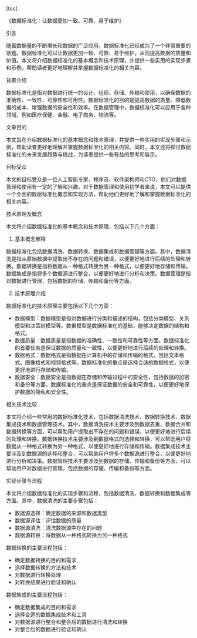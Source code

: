 
[toc]                    
                
                
《数据标准化：让数据更加一致、可靠、易于维护》

引言

随着数据量的不断增长和数据的广泛应用，数据标准化已经成为了一个非常重要的话题。数据标准化可以让数据更加一致、可靠、易于维护，从而提高数据的质量和价值。本文将介绍数据标准化的基本概念和技术原理，并提供一些实用的实现步骤和示例，帮助读者更好地理解并掌握数据标准化的相关内容。

背景介绍

数据标准化是指对数据进行统一的设计、组织、存储、传输和使用，以确保数据的准确性、一致性、可靠性和可用性。数据标准化的目的是提高数据的质量、降低数据的成本、增强数据的安全性和效率。在数据管理中，数据标准化可以应用于各种领域，例如医疗保健、金融、电子商务、物流等。

文章目的

本文旨在介绍数据标准化的基本概念和技术原理，并提供一些实用的实现步骤和示例，帮助读者更好地理解并掌握数据标准化的相关内容。同时，本文还将探讨数据标准化的未来发展趋势与挑战，为读者提供一些有益的思考和启示。

目标受众

本文的目标受众是一位人工智能专家、程序员、软件架构师和CTO，他们对数据管理和使用有一定的了解和兴趣。对于数据管理和使用初学者来说，本文可以提供一个全面的数据标准化概念和实现方法，帮助他们更好地了解和掌握数据标准化的相关内容。

技术原理及概念

本文将介绍数据标准化的基本概念和技术原理，包括以下几个方面：

1. 基本概念解释

数据标准化包括数据清洗、数据转换、数据集成和数据管理等方面。其中，数据清洗是指从原始数据中提取出不存在的问题和错误，以便更好地进行后续的处理和转换。数据转换是指将数据从一种格式转换为另一种格式，以便更好地存储和传输。数据集成是指将多个数据源进行整合，以便更好地进行分析和决策。数据管理是指对数据进行管理，包括数据的存储、传输和备份等方面。

2. 技术原理介绍

数据标准化的技术原理主要包括以下几个方面：

- 数据模型：数据模型是指对数据进行分类和描述的结构，包括分类模型、关系模型和决策树模型等。数据模型是数据标准化的基础，能够决定数据的结构和格式。
- 数据质量：数据质量是指数据的准确性、一致性和可靠性等方面。数据标准化的首要任务是保证数据的质量和一致性，以便更好地进行后续的处理和转换。
- 数据格式：数据格式是指数据在计算机中的存储和传输的格式，包括文本格式、图像格式和视频格式等。数据标准化的重点是选择合适的数据格式，以便更好地进行存储和传输。
- 数据安全：数据安全是指数据在存储和传输过程中的安全性，包括数据的加密和备份等方面。数据标准化的重点是保证数据的安全和可靠性，以便更好地保护数据的隐私和安全性。

相关技术比较

本文将介绍一些常用的数据标准化技术，包括数据清洗技术、数据转换技术、数据集成技术和数据管理技术。其中，数据清洗技术主要涉及到数据去重、数据合并和数据转换等方面，可以帮助用户提取出不存在的问题和错误，以便更好地进行后续的处理和转换。数据转换技术主要涉及到数据格式的选择和转换，可以帮助用户将数据从一种格式转换为另一种格式，以便更好地进行存储和传输。数据集成技术主要涉及到数据源的选择和整合，可以帮助用户将多个数据源进行整合，以便更好地进行分析和决策。数据管理技术主要涉及到数据的存储、传输和备份等方面，可以帮助用户对数据进行管理，包括数据的存储、传输和备份等方面。

实现步骤与流程

本文将介绍数据标准化的实现步骤和流程，包括数据清洗、数据转换和数据集成等方面。其中，数据清洗的主要步骤包括：

- 数据源选择：确定数据的来源和数据类型
- 数据源评估：评估数据的质量
- 数据源清洗：清洗数据源中存在的问题
- 数据源转换：将数据从一种格式转换为另一种格式

数据转换的主要流程包括：

- 确定数据转换的目的和需求
- 选择数据转换的方法和技术
- 对数据进行转换处理
- 对转换结果进行验证和确认

数据集成的主要流程包括：

- 确定数据集成的目的和需求
- 选择合适的数据集成技术和工具
- 对数据源进行整合和整合后的数据进行清洗和转换
- 对整合后的数据进行验证和确认


